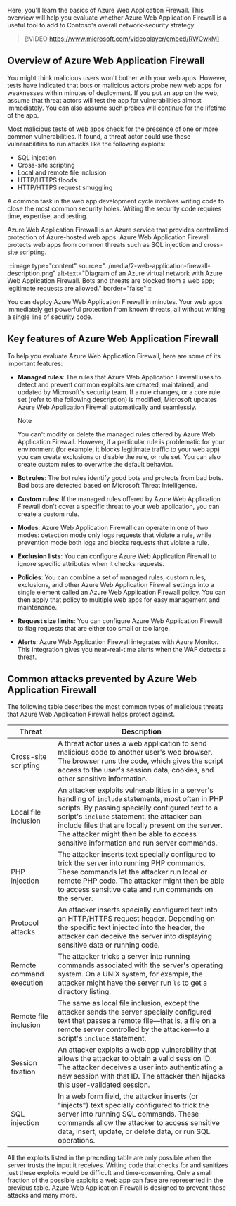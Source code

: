 Here, you'll learn the basics of Azure Web Application Firewall. This overview will help you evaluate whether Azure Web Application Firewall is a useful tool to add to Contoso's overall network-security strategy.

> [!VIDEO https://www.microsoft.com/videoplayer/embed/RWCwkM]

## Overview of Azure Web Application Firewall

You might think malicious users won't bother with your web apps. However, tests have indicated that bots or malicious actors probe new web apps for weaknesses within minutes of deployment. If you put an app on the web, assume that threat actors will test the app for vulnerabilities almost immediately. You can also assume such probes will continue for the lifetime of the app.

Most malicious tests of web apps check for the presence of one or more common vulnerabilities. If found, a threat actor could use these vulnerabilities to run attacks like the following exploits:

- SQL injection
- Cross-site scripting
- Local and remote file inclusion
- HTTP/HTTPS floods
- HTTP/HTTPS request smuggling


A common task in the web app development cycle involves writing code to close the most common security holes. Writing the security code requires time, expertise, and testing.

Azure Web Application Firewall is an Azure service that provides centralized protection of Azure-hosted web apps. Azure Web Application Firewall protects web apps from common threats such as SQL injection and cross-site scripting.

:::image type="content" source="../media/2-web-application-firewall-description.png" alt-text="Diagram of an Azure virtual network with Azure Web Application Firewall. Bots and threats are blocked from a web app; legitimate requests are allowed." border="false":::

You can deploy Azure Web Application Firewall in minutes. Your web apps immediately get powerful protection from known threats, all without writing a single line of security code.

## Key features of Azure Web Application Firewall

To help you evaluate Azure Web Application Firewall, here are some of its important features:

- **Managed rules**: The rules that Azure Web Application Firewall uses to detect and prevent common exploits are created, maintained, and updated by Microsoft's security team. If a rule changes, or a core rule set (refer to the following description) is modified, Microsoft updates Azure Web Application Firewall automatically and seamlessly.

    > [!NOTE]
    > You can't modify or delete the managed rules offered by Azure Web Application Firewall. However, if a particular rule is problematic for your environment (for example, it blocks legitimate traffic to your web app) you can create exclusions or disable the rule, or rule set. You can also create custom rules to overwrite the default behavior.

- **Bot rules**: The bot rules identify good bots and protects from bad bots. Bad bots are detected based on Microsoft Threat Intelligence.

- **Custom rules**: If the managed rules offered by Azure Web Application Firewall don't cover a specific threat to your web application, you can create a custom rule.
- **Modes**: Azure Web Application Firewall can operate in one of two modes: detection mode only logs requests that violate a rule, while prevention mode both logs and blocks requests that violate a rule.
- **Exclusion lists**: You can configure Azure Web Application Firewall to ignore specific attributes when it checks requests.
- **Policies**: You can combine a set of managed rules, custom rules, exclusions, and other Azure Web Application Firewall settings into a single element called an Azure Web Application Firewall policy. You can then apply that policy to multiple web apps for easy management and maintenance.
- **Request size limits**: You can configure Azure Web Application Firewall to flag requests that are either too small or too large.
- **Alerts**: Azure Web Application Firewall integrates with Azure Monitor. This integration gives you near-real-time alerts when the WAF detects a threat.

## Common attacks prevented by Azure Web Application Firewall

The following table describes the most common types of malicious threats that Azure Web Application Firewall helps protect against.

|Threat|Description|
|---------|---------|
|Cross-site scripting|A threat actor uses a web application to send malicious code to another user's web browser. The browser runs the code, which gives the script access to the user's session data, cookies, and other sensitive information.|
|Local file inclusion|An attacker exploits vulnerabilities in a server's handling of `include` statements, most often in PHP scripts. By passing specially configured text to a script's `include` statement, the attacker can include files that are locally present on the server. The attacker might then be able to access sensitive information and run server commands.|
|PHP injection|The attacker inserts text specially configured to trick the server into running PHP commands. These commands let the attacker run local or remote PHP code. The attacker might then be able to access sensitive data and run commands on the server.|
|Protocol attacks|An attacker inserts specially configured text into an HTTP/HTTPS request header. Depending on the specific text injected into the header, the attacker can deceive the server into displaying sensitive data or running code.|
|Remote command execution|The attacker tricks a server into running commands associated with the server's operating system. On a UNIX system, for example, the attacker might have the server run `ls` to get a directory listing.|
|Remote file inclusion   |The same as local file inclusion, except the attacker sends the server specially configured text that passes a remote file—that is, a file on a remote server controlled by the attacker—to a script's `include` statement.|
|Session fixation|An attacker exploits a web app vulnerability that allows the attacker to obtain a valid session ID. The attacker deceives a user into authenticating a new session with that ID. The attacker then hijacks this user-validated session.|
|SQL injection|In a web form field, the attacker inserts (or "injects") text specially configured to trick the server into running SQL commands. These commands allow the attacker to access sensitive data, insert, update, or delete data, or run SQL operations.|

All the exploits listed in the preceding table are only possible when the server trusts the input it receives. Writing code that checks for and sanitizes just these exploits would be difficult and time-consuming. Only a small fraction of the possible exploits a web app can face are represented in the previous table. Azure Web Application Firewall is designed to prevent these attacks and many more.

<!-- Insert concept video here -->
